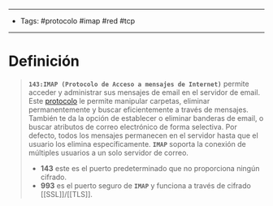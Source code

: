--------------------
- Tags: #protocolo #imap #red #tcp 
-----------------------------
# Definición

> **`143:IMAP (Protocolo de Acceso a mensajes de Internet)`** permite acceder y administrar sus mensajes de email en el servidor de email. Este [protocolo](Protocolos%20Comunes) le permite manipular carpetas, eliminar permanentemente y buscar eficientemente a través de mensajes. También te da la opción de establecer o eliminar banderas de email, o buscar atributos de correo electrónico de forma selectiva. Por defecto, todos los mensajes permanecen en el servidor hasta que el usuario los elimina específicamente. **`IMAP`** soporta la conexión de múltiples usuarios a un solo servidor de correo.
> 
> - **143** este es el puerto predeterminado que no proporciona ningún cifrado.
> - **993** es el puerto seguro de **`IMAP`** y funciona a través de cifrado [[SSL]]/[[TLS]].
